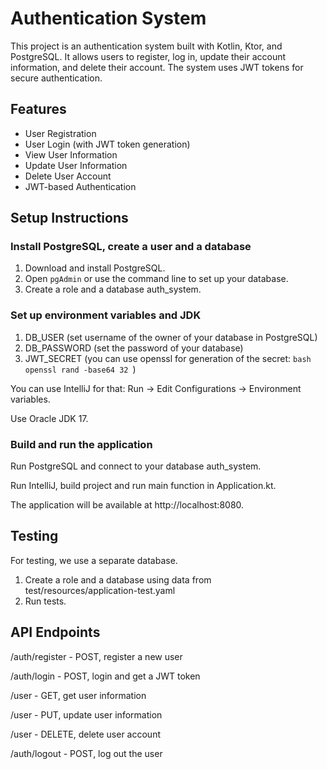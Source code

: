# Authentication System

This project is an authentication system built with Kotlin, Ktor, and PostgreSQL. It allows users to register, log in, update their account information, and delete their account. The system uses JWT tokens for secure authentication.

## Features
- User Registration
- User Login (with JWT token generation)
- View User Information
- Update User Information
- Delete User Account
- JWT-based Authentication

## Setup Instructions

### Install PostgreSQL, create a user and a database
1. Download and install PostgreSQL.
2. Open `pgAdmin` or use the command line to set up your database.
3. Create a role and a database auth_system.

### Set up environment variables and JDK
1. DB_USER (set username of the owner of your database in PostgreSQL)
2. DB_PASSWORD (set the password of your database)
3. JWT_SECRET (you can use openssl for generation of the secret: ```bash openssl rand -base64 32 ```)

You can use IntelliJ for that: Run -> Edit Configurations -> Environment variables.

Use Oracle JDK 17.

### Build and run the application
Run PostgreSQL and connect to your database auth_system.

Run IntelliJ, build project and run main function in Application.kt.

The application will be available at http://localhost:8080.

## Testing
For testing, we use a separate database.
1. Create a role and a database using data from test/resources/application-test.yaml
2. Run tests.

## API Endpoints
/auth/register - POST, register a new user

/auth/login - POST, login and get a JWT token

/user - GET,	get user information

/user - PUT, update user information

/user - DELETE, delete user account

/auth/logout - POST, log out the user
